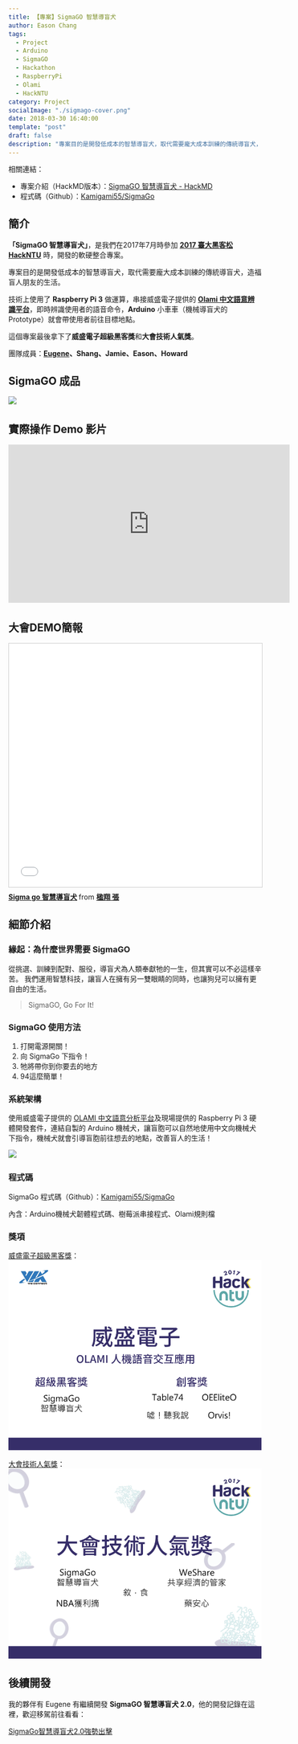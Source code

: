 ```yaml
---
title: 【專案】SigmaGO 智慧導盲犬
author: Eason Chang
tags:
  - Project
  - Arduino
  - SigmaGO
  - Hackathon
  - RaspberryPi
  - Olami
  - HackNTU
category: Project
socialImage: "./sigmago-cover.png"
date: 2018-03-30 16:40:00
template: "post"
draft: false
description: "專案目的是開發低成本的智慧導盲犬，取代需要龐大成本訓練的傳統導盲犬，造福盲人朋友的生活。"
---
```


相關連結：

- 專案介紹（HackMD版本）：[SigmaGO 智慧導盲犬 - HackMD](https://hackmd.io/s/Skcy2I1L-)
- 程式碼（Github）：[Kamigami55/SigmaGo](https://github.com/Kamigami55/SigmaGo)

## 簡介

**「SigmaGO 智慧導盲犬」**，是我們在2017年7月時參加 **[2017 臺大黑客松 HackNTU](https://hackntu.tumblr.com/tagged/intro)** 時，開發的軟硬整合專案。

專案目的是開發低成本的智慧導盲犬，取代需要龐大成本訓練的傳統導盲犬，造福盲人朋友的生活。

技術上使用了 **Raspberry Pi 3** 做運算，串接威盛電子提供的 **[Olami 中文語意辨識平台](https://tw.olami.ai/open/website/home/home_show)**，即時辨識使用者的語音命令，**Arduino** 小車車（機械導盲犬的 Prototype）就會帶使用者前往目標地點。

這個專案最後拿下了**威盛電子超級黑客獎**和**大會技術人氣獎**。

團隊成員：**[Eugene](https://github.com/eugenejahn)、Shang、Jamie、Eason、Howard**

## SigmaGO 成品

![](https://i.imgur.com/8E5onDg.jpg)


## 實際操作 Demo 影片

<iframe width="560" height="315" src="https://www.youtube-nocookie.com/embed/ZKRa4QlMXMs" frameborder="0" allow="accelerometer; autoplay; clipboard-write; encrypted-media; gyroscope; picture-in-picture" allowfullscreen></iframe>

## 大會DEMO簡報

<iframe src="//www.slideshare.net/slideshow/embed_code/key/7zndtymOdt9mrI" width="595" height="485" frameborder="0" marginwidth="0" marginheight="0" scrolling="no" style="border:1px solid #CCC; border-width:1px; margin-bottom:5px; max-width: 100%;" allowfullscreen> </iframe> <div style="margin-bottom:5px"> <strong> <a href="//www.slideshare.net/ssuser524a9d/sigma-go" title="Sigma go 智慧導盲犬" target="_blank">Sigma go 智慧導盲犬</a> </strong> from <strong><a href="https://www.slideshare.net/ssuser524a9d" target="_blank">楹翔 張</a></strong> </div>

## 細節介紹

### 緣起：為什麼世界需要 SigmaGO

從挑選、訓練到配對、服役，導盲犬為人類奉獻牠的一生，但其實可以不必這樣辛苦。
我們運用智慧科技，讓盲人在擁有另一雙眼睛的同時，也讓狗兒可以擁有更自由的生活。

> SigmaGO, Go For It!

### SigmaGO 使用方法

1. 打開電源開關！
2. 向 SigmaGo 下指令！
3. 牠將帶你到你要去的地方
4. 94這麼簡單！

### 系統架構

使用威盛電子提供的 [OLAMI 中文語意分析平台](https://tw.olami.ai/open/website/home/home_show)及現場提供的 Raspberry Pi 3 硬體開發套件，連結自製的 Arduino 機械犬，讓盲胞可以自然地使用中文向機械犬下指令，機械犬就會引導盲胞前往想去的地點，改善盲人的生活！

![](https://i.imgur.com/7thls3j.jpg)

### 程式碼

SigmaGo 程式碼（Github）：[Kamigami55/SigmaGo](https://github.com/Kamigami55/SigmaGo)

內含：Arduino機械犬韌體程式碼、樹莓派串接程式、Olami規則檔

### 獎項

[威盛電子超級黑客獎](https://www.facebook.com/hackNTU/photos/a.1442005269218025.1073741850.457953580956537/1442006189217933/?type=3&theater)：
![upload successful](./pasted-0.png)

[大會技術人氣獎](https://www.facebook.com/hackNTU/photos/a.1442005269218025.1073741850.457953580956537/1442005299218022/?type=3&theater)：
![upload successful](./pasted-2.png)

## 後續開發

我的夥伴有 Eugene 有繼續開發 **SigmaGO 智慧導盲犬 2.0**，他的開發記錄在這裡，歡迎移駕前往看看：

[SigmaGo智慧導盲犬2.0強勢出擊](https://tw.olami.ai/blog/article/34)
